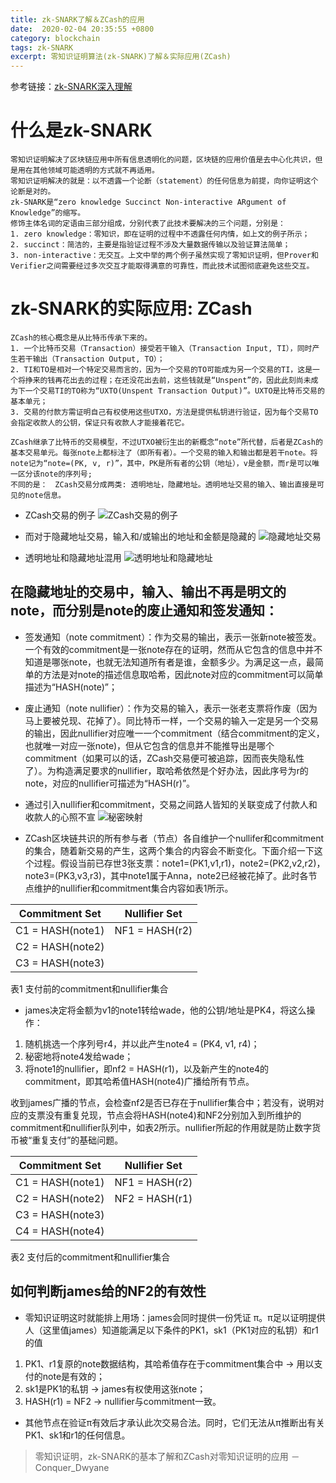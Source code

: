 ```yaml
---
title: zk-SNARK了解＆ZCash的应用
date:  2020-02-04 20:35:55 +0800
category: blockchain
tags: zk-SNARK
excerpt: 零知识证明算法(zk-SNARK)了解＆实际应用(ZCash)
---
```


参考链接：[zk-SNARK深入理解](https://www.jianshu.com/p/7b772e5cdaef?utm_source=oschina-app)

# 什么是zk-SNARK

    零知识证明解决了区块链应用中所有信息透明化的问题，区块链的应用价值是去中心化共识，但是用在其他领域可能透明的方式就不再适用。
    零知识证明解决的就是：以不透露一个论断（statement）的任何信息为前提，向你证明这个论断是对的。
    zk-SNARK是“zero knowledge Succinct Non-interactive ARgument of Knowledge”的缩写。
    修饰主体名词的定语由三部分组成，分别代表了此技术要解决的三个问题，分别是：
    1. zero knowledge：零知识，即在证明的过程中不透露任何内情，如上文的例子所示；
    2. succinct：简洁的，主要是指验证过程不涉及大量数据传输以及验证算法简单；
    3. non-interactive：无交互。上文中举的两个例子虽然实现了零知识证明，但Prover和Verifier之间需要经过多次交互才能取得满意的可靠性，而此技术试图彻底避免这些交互。

# zk-SNARK的实际应用: ZCash

    ZCash的核心概念是从比特币传承下来的。
    1. 一个比特币交易（Transaction）接受若干输入（Transaction Input, TI），同时产生若干输出（Transaction Output, TO）；
    2. TI和TO是相对一个特定交易而言的，因为一个交易的TO可能成为另一个交易的TI，这是一个将挣来的钱再花出去的过程；在还没花出去前，这些钱就是“Unspent”的，因此此刻尚未成为下一个交易TI的TO称为“UXTO(Unspent Transaction Output)”。UXTO是比特币交易的基本单元；
    3. 交易的付款方需证明自己有权使用这些UTXO，方法是提供私钥进行验证，因为每个交易TO会指定收款人的公钥，保证只有收款人才能接着花它。

    ZCash继承了比特币的交易模型，不过UTXO被衍生出的新概念“note”所代替，后者是ZCash的基本交易单元。每张note上都标注了（即所有者）。一个交易的输入和输出都是若干note。将note记为“note=(PK, v, r)”，其中，PK是所有者的公钥（地址），v是金额，而r是可以唯一区分该note的序列号;
    不同的是：　ZCash交易分成两类: 透明地址，隐藏地址。透明地址交易的输入、输出直接是可见的note信息。

+ ZCash交易的例子
![ZCash交易的例子](https://upload-images.jianshu.io/upload_images/8316824-8bce625002586459.png?imageMogr2/auto-orient/strip|imageView2/2/w/1167/format/webp)

+ 而对于隐藏地址交易，输入和/或输出的地址和金额是隐藏的
![隐藏地址交易](https://upload-images.jianshu.io/upload_images/8316824-f19d1f0509517990.png?imageMogr2/auto-orient/strip|imageView2/2/w/1158/format/webp)

+ 透明地址和隐藏地址混用
![透明地址和隐藏地址](https://upload-images.jianshu.io/upload_images/8316824-a68dc464a30ab12a.png?imageMogr2/auto-orient/strip|imageView2/2/w/1164/format/webp)

## 在隐藏地址的交易中，输入、输出不再是明文的note，而分别是note的废止通知和签发通知：

+ 签发通知（note commitment）：作为交易的输出，表示一张新note被签发。一个有效的commitment是一张note存在的证明，然而从它包含的信息中并不知道是哪张note，也就无法知道所有者是谁，金额多少。为满足这一点，最简单的方法是对note的描述信息取哈希，因此note对应的commitment可以简单描述为“HASH(note)”；

+ 废止通知（note nullifier）：作为交易的输入，表示一张老支票将作废（因为马上要被兑现、花掉了）。同比特币一样，一个交易的输入一定是另一个交易的输出，因此nullifier对应唯一一个commitment（结合commitment的定义，也就唯一对应一张note)，但从它包含的信息并不能推导出是哪个commitment（如果可以的话，ZCash交易便可被追踪，因而丧失隐私性了）。为构造满足要求的nullifier，取哈希依然是个好办法，因此序号为r的note，对应的nullifier可描述为“HASH(r)”。

+ 通过引入nullifier和commitment，交易之间路人皆知的关联变成了付款人和收款人的心照不宣
![秘密映射](https://upload-images.jianshu.io/upload_images/8316824-a8b02375d57a0c76.png?imageMogr2/auto-orient/strip|imageView2/2/w/507/format/webp)

+ ZCash区块链共识的所有参与者（节点）各自维护一个nullifer和commitment的集合，随着新交易的产生，这两个集合的内容会不断变化。下面介绍一下这个过程。假设当前已存世3张支票：note1=(PK1,v1,r1)，note2=(PK2,v2,r2)，note3=(PK3,v3,r3)，其中note1属于Anna，note2已经被花掉了。此时各节点维护的nullifier和commitment集合内容如表1所示。

|Commitment Set|Nullifier Set|
|:-:|:-:|
|C1 = HASH(note1)|NF1 = HASH(r2)|
|C2 = HASH(note2)||
|C3 = HASH(note3)||
表1 支付前的commitment和nullifier集合


+ james决定将金额为v1的note1转给wade，他的公钥/地址是PK4，将这么操作：
1. 随机挑选一个序列号r4，并以此产生note4 = (PK4, v1, r4)；
2. 秘密地将note4发给wade；
3. 将note1的nullifier，即nf2 = HASH(r1)，以及新产生的note4的commitment，即其哈希值HASH(note4)广播给所有节点。

收到james广播的节点，会检查nf2是否已存在于nullifier集合中；若没有，说明对应的支票没有重复兑现，节点会将HASH(note4)和NF2分别加入到所维护的commitment和nullifier队列中，如表2所示。nullifier所起的作用就是防止数字货币被“重复支付”的基础问题。

|Commitment Set|Nullifier Set|
|:-:|:-:|
|C1 = HASH(note1)|NF1 = HASH(r2)|
|C2 = HASH(note2)|NF2 = HASH(r1)|
|C3 = HASH(note3)||
|C4 = HASH(note4)||
表2 支付后的commitment和nullifier集合

## 如何判断james给的NF2的有效性

+ 零知识证明这时就能排上用场：james会同时提供一份凭证 π。π足以证明提供人（这里值james）知道能满足以下条件的PK1，sk1（PK1对应的私钥）和r1的值

1. PK1、r1复原的note数据结构，其哈希值存在于commitment集合中 → 用以支付的note是有效的；
2. sk1是PK1的私钥 → james有权使用这张note；
3. HASH(r1) = NF2 → nullifier与commitment一致。

+ 其他节点在验证π有效后才承认此次交易合法。同时，它们无法从π推断出有关PK1、sk1和r1的任何信息。

> 零知识证明，zk-SNARK的基本了解和ZCash对零知识证明的应用   －Conquer_Dwyane